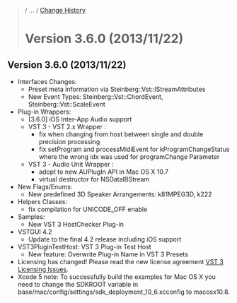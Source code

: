 >/ ... / [Change History](../Index.md)
>
># Version 3.6.0 (2013/11/22)

## Version 3.6.0 (2013/11/22)

- Interfaces Changes:
    - Preset meta information via Steinberg::Vst::IStreamAttributes
    - New Event Types: Steinberg::Vst::ChordEvent, Steinberg::Vst::ScaleEvent
- Plug-in Wrappers:
    - [3.6.0] iOS Inter-App Audio support
    - VST 3 - VST 2.x Wrapper :
        - fix when changing from host between single and double precision processing
        - fix setProgram and processMidiEvent for kProgramChangeStatus where the wrong idx was used for programChange Parameter
    - VST 3 - Audio Unit Wrapper :
        - adopt to new AUPlugIn API in Mac OS X 10.7
        - virtual destructor for NSDataIBStream
- New Flags/Enums:
    - New predefined 3D Speaker Arrangements: k81MPEG3D, k222
- Helpers Classes:
    - fix compilation for UNICODE_OFF enable
- Samples:
    - New VST 3 HostChecker Plug-in
- VSTGUI 4.2
    - Update to the final 4.2 release including iOS support
- VST3PluginTestHost: VST 3 Plug-in Test Host
    - New feature: Overwrite Plug-in Name in VST 3 Presets
- Licensing has changed! Please read the new license agreement [VST 3 Licensing Issues](../../../VST+3+Licensing/Index.md).
- Xcode 5 note: To successfully build the examples for Mac OS X you need to change the SDKROOT variable in base/mac/config/settings/sdk_deployment_10_6.xcconfig to macosx10.8.